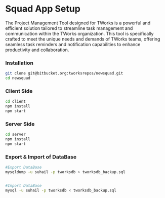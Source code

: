 
# Squad App Setup

The Project Management Tool designed for TWorks is a powerful and efficient solution tailored to streamline task management and communication within the TWorks organization. This tool is specifically crafted to meet the unique needs and demands of TWorks teams, offering seamless task reminders and notification capabilities to enhance productivity and collaboration.


### Installation

```bash
git clone git@bitbucket.org:tworksrepos/newsquad.git
cd newsquad

```

### Client Side
```bash
cd client
npm install 
npm start
```

### Server Side
```bash
cd server
npm install
npm start
```

### Export & Import of DataBase
```bash
#Export DataBase
mysqldump -u suhail -p tworksdb > tworksdb_backup.sql


#Import DataBase
mysql -u suhail -p tworksdb < tworksdb_backup.sql

```


